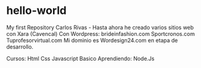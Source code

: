 # hello-world
My first Repository
Carlos Rivas - 
Hasta ahora he creado varios sitios web con Xara (Cavencal)
Con Wordpress: brideinfashion.com
Sportcronos.com
Tuprofesorvirtual.com
Mi dominio es Wordesign24.com en etapa de desarrollo.

Cursos: Html
        Css
        Javascript Basico
Aprendiendo:
Node.Js

